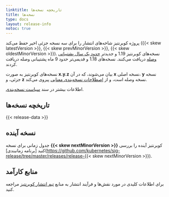 ```yaml
---
linktitle: تاریخچه نسخه‌ها
title: نسخه‌ها
type: docs
layout: release-info
notoc: true
---
```


<!-- overview -->

پروژه کوبرنتیز شاخه‌های انتشار را برای سه نسخه جزئی اخیر حفظ می‌کند
({{< skew latestVersion >}}, {{< skew prevMinorVersion >}}, {{< skew oldestMinorVersion >}}).
نسخه‌های کوبرنتیز 1.19 و جدیدتر
[حدود یک سال پشتیبانی وصله](/releases/patch-releases/#support-period)
دریافت می‌کنند. نسخه‌های 1.18 و قدیمی‌تر حدود 9 ماه پشتیبانی وصله دریافت کردند.

نسخه‌های کوبرنتیز به صورت **x.y.z** بیان می‌شوند،
که در آن **x** نسخه اصلی، **y** نسخه جزئی، و **z** نسخه وصله است،
و از [اصطلاحات نسخه‌بندی معنایی](https://semver.org/) پیروی می‌کند.

اطلاعات بیشتر در سند [سیاست نسخه‌بندی](/releases/version-skew-policy/).

<!-- body -->

## تاریخچه نسخه‌ها

{{< release-data >}}

## نسخه آینده

جدول زمانی برای نسخه **{{< skew nextMinorVersion >}}** کوبرنتیز آینده را بررسی کنید
[برنامه زمانبندی](https://github.com/kubernetes/sig-release/tree/master/releases/release-{{< skew nextMinorVersion >}}).

## منابع کارآمد

برای اطلاعات کلیدی در مورد نقش‌ها و فرآیند انتشار به منابع [تیم انتشار کوبرنتیز](https://github.com/kubernetes/sig-release/tree/master/release-team) مراجعه کنید.
```